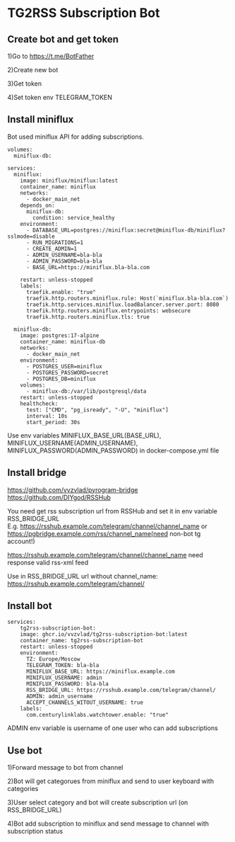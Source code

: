 # TG2RSS Subscription Bot

## Create bot and get token

1)Go to https://t.me/BotFather

2)Create new bot

3)Get token

4)Set token env TELEGRAM_TOKEN


## Install miniflux

Bot used miniflux API for adding subscriptions.

```docker-compose
volumes:
  miniflux-db:
  
services:
  miniflux:
    image: miniflux/miniflux:latest
    container_name: miniflux
    networks:
      - docker_main_net
    depends_on:
      miniflux-db:
        condition: service_healthy
    environment:
      - DATABASE_URL=postgres://miniflux:secret@miniflux-db/miniflux?sslmode=disable
      - RUN_MIGRATIONS=1
      - CREATE_ADMIN=1
      - ADMIN_USERNAME=bla-bla
      - ADMIN_PASSWORD=bla-bla
      - BASE_URL=https://miniflux.bla-bla.com

    restart: unless-stopped
    labels:
      traefik.enable: "true"
      traefik.http.routers.miniflux.rule: Host(`miniflux.bla-bla.com`)
      traefik.http.services.miniflux.loadBalancer.server.port: 8080
      traefik.http.routers.miniflux.entrypoints: websecure
      traefik.http.routers.miniflux.tls: true
        
  miniflux-db:
    image: postgres:17-alpine
    container_name: miniflux-db
    networks:
      - docker_main_net
    environment:
      - POSTGRES_USER=miniflux
      - POSTGRES_PASSWORD=secret
      - POSTGRES_DB=miniflux
    volumes:
      - miniflux-db:/var/lib/postgresql/data
    restart: unless-stopped
    healthcheck:
      test: ["CMD", "pg_isready", "-U", "miniflux"]
      interval: 10s
      start_period: 30s
```

Use env variables MINIFLUX_BASE_URL(BASE_URL), MINIFLUX_USERNAME(ADMIN_USERNAME), MINIFLUX_PASSWORD(ADMIN_PASSWORD) in docker-compose.yml file


## Install bridge 

https://github.com/vvzvlad/pyrogram-bridge  
https://github.com/DIYgod/RSSHub  


You need get rss subscription url from RSSHub and set it in env variable RSS_BRIDGE_URL    
E.g. https://rsshub.example.com/telegram/channel/channel_name or https://pgbridge.example.com/rss/channel_name(need non-bot tg account!)  

https://rsshub.example.com/telegram/channel/channel_name need response valid rss-xml feed  

Use in RSS_BRIDGE_URL url without channel_name: https://rsshub.example.com/telegram/channel/  


## Install bot

```docker-compose
services:
    tg2rss-subscription-bot:
    image: ghcr.io/vvzvlad/tg2rss-subscription-bot:latest
    container_name: tg2rss-subscription-bot
    restart: unless-stopped
    environment:
      TZ: Europe/Moscow
      TELEGRAM_TOKEN: bla-bla
      MINIFLUX_BASE_URL: https://miniflux.example.com
      MINIFLUX_USERNAME: admin
      MINIFLUX_PASSWORD: bla-bla
      RSS_BRIDGE_URL: https://rsshub.example.com/telegram/channel/
      ADMIN: admin_username
      ACCEPT_CHANNELS_WITOUT_USERNAME: true
    labels:
      com.centurylinklabs.watchtower.enable: "true"
```

ADMIN env variable is username of one user who can add subscriptions

## Use bot

1)Forward message to bot from channel

2)Bot will get categorues from miniflux and send to user keyboard with categories

3)User select category and bot will create subscription url (on RSS_BRIDGE_URL)

4)Bot add subscription to miniflux and send message to channel with subscription status

